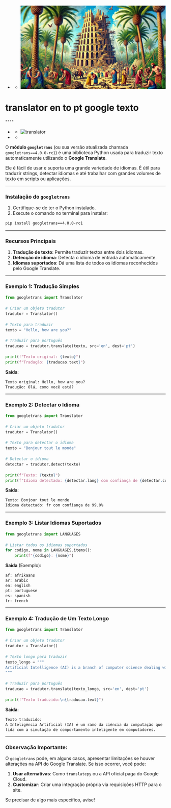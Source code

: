 - - ![Babel](https://github.com/0joseDark/translator-en-pt-google-texto/blob/main/images/torre-babel.jpg)
# translator en to pt google texto
""""
- - ![translator](https://github.com/0joseDark/translator-pt.en-google-texto/blob/main/images/translator.jpg)
- -
O **módulo `googletrans`** (ou sua versão atualizada chamada `googletrans==4.0.0-rc1`) é uma biblioteca Python usada para traduzir texto automaticamente utilizando o **Google Translate**. 

Ele é fácil de usar e suporta uma grande variedade de idiomas. É útil para traduzir strings, detectar idiomas e até trabalhar com grandes volumes de texto em scripts ou aplicações.

---

### **Instalação do `googletrans`**

1. Certifique-se de ter o Python instalado.
2. Execute o comando no terminal para instalar:

```bash
pip install googletrans==4.0.0-rc1
```

---

### **Recursos Principais**
1. **Tradução de texto**: Permite traduzir textos entre dois idiomas.
2. **Detecção de idioma**: Detecta o idioma de entrada automaticamente.
3. **Idiomas suportados**: Dá uma lista de todos os idiomas reconhecidos pelo Google Translate.

---

### **Exemplo 1: Tradução Simples**

```python
from googletrans import Translator

# Criar um objeto tradutor
tradutor = Translator()

# Texto para traduzir
texto = "Hello, how are you?"

# Traduzir para português
traducao = tradutor.translate(texto, src='en', dest='pt')

print(f"Texto original: {texto}")
print(f"Tradução: {traducao.text}")
```

**Saída**:
```
Texto original: Hello, how are you?
Tradução: Olá, como você está?
```

---

### **Exemplo 2: Detectar o Idioma**

```python
from googletrans import Translator

# Criar um objeto tradutor
tradutor = Translator()

# Texto para detectar o idioma
texto = "Bonjour tout le monde"

# Detectar o idioma
detectar = tradutor.detect(texto)

print(f"Texto: {texto}")
print(f"Idioma detectado: {detectar.lang} com confiança de {detectar.confidence * 100}%")
```

**Saída**:
```
Texto: Bonjour tout le monde
Idioma detectado: fr com confiança de 99.0%
```

---

### **Exemplo 3: Listar Idiomas Suportados**

```python
from googletrans import LANGUAGES

# Listar todos os idiomas suportados
for codigo, nome in LANGUAGES.items():
    print(f"{codigo}: {nome}")
```

**Saída** (Exemplo):
```
af: afrikaans
ar: arabic
en: english
pt: portuguese
es: spanish
fr: french
```

---

### **Exemplo 4: Tradução de Um Texto Longo**

```python
from googletrans import Translator

# Criar um objeto tradutor
tradutor = Translator()

# Texto longo para traduzir
texto_longo = """
Artificial Intelligence (AI) is a branch of computer science dealing with the simulation of intelligent behavior in computers.
"""

# Traduzir para português
traducao = tradutor.translate(texto_longo, src='en', dest='pt')

print(f"Texto traduzido:\n{traducao.text}")
```

**Saída**:
```
Texto traduzido:
A Inteligência Artificial (IA) é um ramo da ciência da computação que lida com a simulação de comportamento inteligente em computadores.
```

---

### Observação Importante:
O `googletrans` pode, em alguns casos, apresentar limitações se houver alterações na API do Google Translate. Se isso ocorrer, você pode:
1. **Usar alternativas**: Como `translatepy` ou a API oficial paga do Google Cloud.
2. **Customizar**: Criar uma integração própria via requisições HTTP para o site.

Se precisar de algo mais específico, avise!
